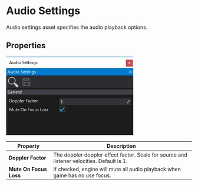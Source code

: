 # Audio Settings

Audio settings asset specifies the audio playback options.

## Properties

![Flax Audio Settings](media/audio-settings.jpg)

| Property | Description |
|--------|--------|
| **Doppler Factor**  | The doppler doppler effect factor. Scale for source and listener velocities. Default is 1. |
| **Mute On Focus Loss**  | If checked, engine will mute all audio playback when game has no use focus. |
